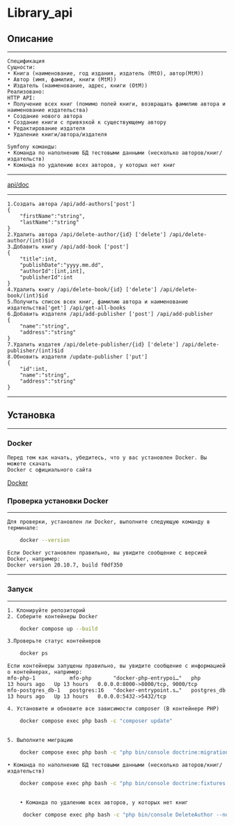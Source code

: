 # Library_api
## Описание
___
    Спецификация
    Сущности:
    • Книга (наименование, год издания, издатель (MtO), автор(MtM))
    • Автор (имя, фамилия, книги (MtM))
    • Издатель (наименование, адрес, книги (OtM))
    Реализовано:
    HTTP API:
    • Получение всех книг (помимо полей книги, возвращать фамилию автора и наименование издательства)
    • Создание нового автора
    • Создание книги с привязкой к существующему автору
    • Редактирование издателя
    • Удаление книги/автора/издателя

    Symfony команды:
    • Команда по наполнению БД тестовыми данными (несколько авторов/книг/издательств)
    • Команда по удалению всех авторов, у которых нет книг
___
[api/doc](http://localhost/api/doc)
___
    1.Создать автора /api/add-authors['post'] 
    {
        "firstName":"string",
        "lastName":"string"
    }
    2.Удалить автора /api/delete-author/{id} ['delete'] /api/delete-author/(int)$id
    3.Добавить книгу /api/add-book ['post']
    {
        "title":int,
        "publishDate":"yyyy.mm.dd",
        "authorId":[int,int],
        "publisherId":int
    }  
    4.Удалить книгу /api/delete-book/{id} ['delete'] /api/delete-book/(int)$id
    5.Получить список всех книг, фамилию автора и наименование издательства['get'] /api/get-all-books
    6.Добавить издателя /api/add-publisher ['post'] /api/add-publisher
    {
        "name":"string",
        "address":"string"
    }
    7.Удалить издатея /api/delete-publisher/{id} ['delete'] /api/delete-publisher/(int)$id
    8.Обновить издателя /update-publisher ['put']
    {
        "id":int,
        "name":"string",
        "address":"string"
    }
___
## Установка
___
### Docker
    Перед тем как начать, убедитесь, что у вас установлен Docker. Вы можете скачать 
    Docker с официального сайта 
[Docker](https://www.docker.com/get-started)


### Проверка установки Docker
___
    Для проверки, установлен ли Docker, выполните следующую команду в терминале:
```bash
    docker --version
```
    Если Docker установлен правильно, вы увидите сообщение с версией Docker, например:
    Docker version 20.10.7, build f0df350
___
### Запуск
___
    1. Клонируйте репозиторий 
    2. Соберите контейнеры Docker
```bash
    docker compose up --build
```
    3.Проверьте статус контейнеров

```bash
    docker ps
``` 
    Eсли контейнеры запущены правильно, вы увидите сообщение с информацией о контейнерах, например:
    mfo-php-1           mfo-php       "docker-php-entrypoi…"   php           13 hours ago   Up 13 hours   0.0.0.0:8000->8000/tcp, 9000/tcp
    mfo-postgres_db-1   postgres:16   "docker-entrypoint.s…"   postgres_db   13 hours ago   Up 13 hours   0.0.0.0:5432->5432/tcp

    4. Установите и обновите все зависимости composer (В контейнере PHP)
```bash
    docker compose exec php bash -c "composer update"
    
```
    5. Выполните миграцию
```bash
    docker compose exec php bash -c "php bin/console doctrine:migrations:migrate --no-interaction"
```
    • Команда по наполнению БД тестовыми данными (несколько авторов/книг/издательств)
```bash
    docker compose exec php bash -c "php bin/console doctrine:fixtures:load --no-interaction"
    
```
        • Команда по удалению всех авторов, у которых нет книг
```bash
     docker compose exec php bash -c "php bin/console DeleteAuthor --no-interaction"
    
```
